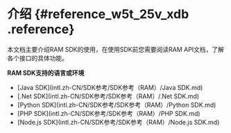# 介绍 {#reference_w5t_25v_xdb .reference}

本文档主要介绍RAM SDK的使用，在使用SDK前您需要阅读RAM API文档，了解各个接口的具体功能。

**RAM SDK支持的语言或环境**

-   [Java SDK](intl.zh-CN/SDK参考/SDK参考（RAM）/Java SDK.md)
-   [.Net SDK](intl.zh-CN/SDK参考/SDK参考（RAM）/.Net SDK.md)
-   [Python SDK](intl.zh-CN/SDK参考/SDK参考（RAM）/Python SDK.md)
-   [PHP SDK](intl.zh-CN/SDK参考/SDK参考（RAM）/PHP SDK.md)
-   [Node.js SDK](intl.zh-CN/SDK参考/SDK参考（RAM）/Node.js SDK.md)

